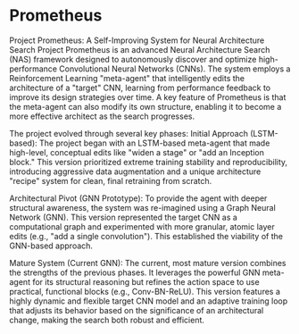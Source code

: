 # Prometheus
Project Prometheus: A Self-Improving System for Neural Architecture Search
Project Prometheus is an advanced Neural Architecture Search (NAS) framework designed to autonomously discover and optimize high-performance Convolutional Neural Networks (CNNs). The system employs a Reinforcement Learning "meta-agent" that intelligently edits the architecture of a "target" CNN, learning from performance feedback to improve its design strategies over time. A key feature of Prometheus is that the meta-agent can also modify its own structure, enabling it to become a more effective architect as the search progresses.

The project evolved through several key phases:
Initial Approach (LSTM-based): The project began with an LSTM-based meta-agent that made high-level, conceptual edits like "widen a stage" or "add an Inception block." This version prioritized extreme training stability and reproducibility, introducing aggressive data augmentation and a unique architecture "recipe" system for clean, final retraining from scratch.

Architectural Pivot (GNN Prototype): To provide the agent with deeper structural awareness, the system was re-imagined using a Graph Neural Network (GNN). This version represented the target CNN as a computational graph and experimented with more granular, atomic layer edits (e.g., "add a single convolution"). This established the viability of the GNN-based approach.

Mature System (Current GNN): The current, most mature version combines the strengths of the previous phases. It leverages the powerful GNN meta-agent for its structural reasoning but refines the action space to use practical, functional blocks (e.g., Conv-BN-ReLU). This version features a highly dynamic and flexible target CNN model and an adaptive training loop that adjusts its behavior based on the significance of an architectural change, making the search both robust and efficient.
